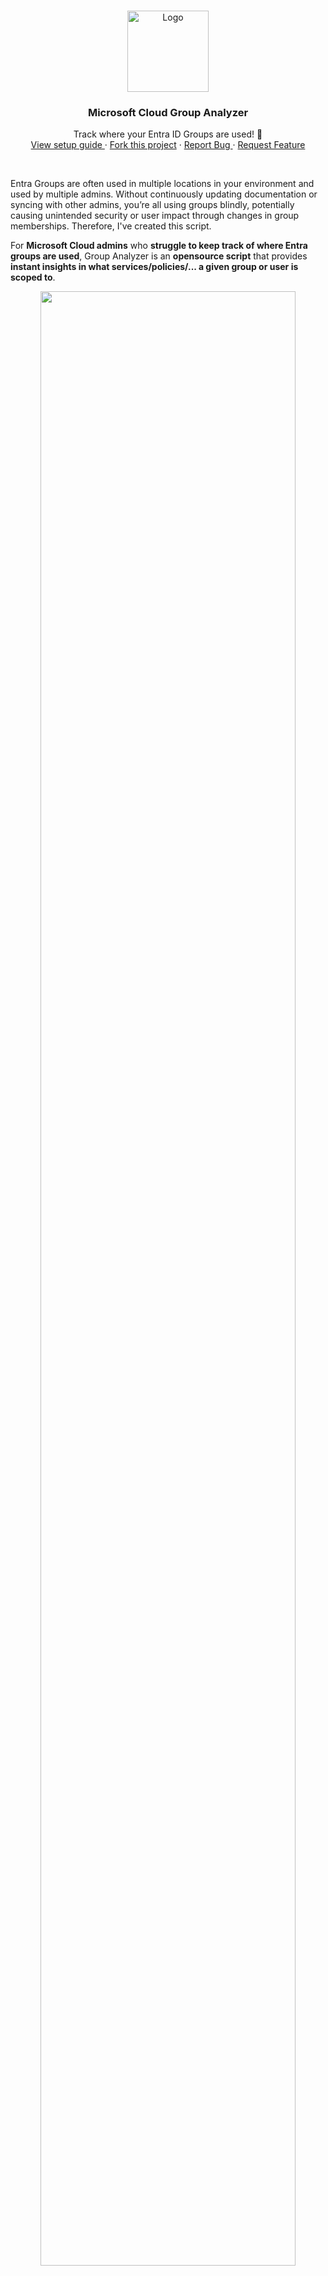 
<br>
<p align="center">
  <a href="https://www.linkedin.com/in/jasper-baes/">
    <img src="./assets/logo.png" alt="Logo" height="130">
  </a>
  <h3 align="center">Microsoft Cloud Group Analyzer</h3>
  <p align="center">
    Track where your Entra ID Groups are used! 💪
    <br />
    <a href="https://github.com/jasperbaes/Microsoft-Cloud-Group-Analyzer#installation-and-usage">View setup guide </a>
    ·
    <a href="https://github.com/jasperbaes/Microsoft-Cloud-Group-Analyzer/fork"> Fork this project</a>
    ·
    <a href="https://github.com/jasperbaes/Microsoft-Cloud-Group-Analyzer/issues"> Report Bug </a>
    ·
    <a href="https://github.com/jasperbaes/Microsoft-Cloud-Group-Analyzer/issues"> Request Feature </a>
  </p>
</p>
<br />


Entra Groups are often used in multiple locations in your environment and used by multiple admins. Without continuously updating documentation or syncing with other admins, you’re all using groups blindly, potentially causing unintended security or user impact through changes in group memberships. Therefore, I've created this script.

For **Microsoft Cloud admins** who **struggle to keep track of where Entra groups are used**, Group Analyzer is an **opensource script** that provides **instant insights in what services/policies/... a given group or user is scoped to**.

<p align="center"><a href="./assets/mcga-shared.png" target="_blank"><img src="./assets/mcga-shared.png" width="90%" /></a></p>
Generated webreport:
<p align="center"><a href="./assets/example-report.png" target="_blank"><img src="./assets/example-report.png" width="60%" /></a></p>

Group Analyzer is an essential script for Microsoft Cloud Administrators seeking comprehensive visibility into the usage of Entra groups across their environment. By providing detailed insights, this tool empowers admins to:

- **Prevent Unintended Impacts:** Safeguard against inadvertent membership modifications in groups that could trigger unexpected configuration changes in various services.
- **Enhance Group Management:** Maintain a clear overview of group assignments, ensuring efficient and informed management of your cloud environment.
- **Save time:** Don't spend time going over all of your policies and services looking where a certain Entra group is used.
- **Be in control:** To be certain and have confirmation that you are not adding users to groups, causing unforseen impact.

Find the original post on [LinkedIn](https://www.linkedin.com/feed/update/urn:li:activity:7157748584753319936/).

## What's in scope?

Group Analyzer lists group memberships for following services:

| Available |                     Service                      |                                                                     Description / Comment / Reason |
| --------- | :----------------------------------------------: | -------------------------------------------------------------------------------------------------: |
| ✅         |            Entra Group memberships            |                                                                                                    |
| ✅         |                  Entra ID Roles                  |                                                                                                    |
| ✅         |         Entra ID Enterprise Applications         |                                                                                                    |
| ✅         |            Entra ID MFA Registration             |                                                                                                    |
| ✅         |         Entra ID Authentication Methods          |                                                                                                    |
| ✅         |       Entra ID Conditional Access Policies       |                                                                                                    |
| ✅         |   Intune Enrollment Devices Limit restrictions   |                                                                                                    |
| ✅         |     Intune Enrollment Device OS restrictions     |                                                                                                    |
| ✅         |            Intune Compliance Policies            |                                                                                                    |
| ✅         |          Intune Configuration Profiles           |                                                                                                    |
| ✅         |              Intune Device Scripts               |                                                                                                    |
| ✅         |          Intune App Protection Policies          |                                                                                                    |
| ✅         |        Intune App Configuration Policies         |                                                                                                    |
| ✅         |       Intune Autopilot Deployment Profiles       |                                                                                                    |
| ✅         |               Microsoft 365 Teams                |                                                                                                    |
| ✅         |                 Azure Resources                  | If the input is a User ID, the resources where that specific user is assigned to are also reported |
| ✅         |               Azure Subscriptions                |                                                                                                    |
| ✅         |                  Access Package                  |                                                                                                    |
| ❌         | Entra ID Authentication Methods feature settings |                                                 Coming soon  |
| ❌         |           Entra ID Administrative Unit           |                                                                                        Coming soon |
| ❌         |              Entra ID Cross Tenant               |                                                                                        Coming soon |
| ❌         |            Entra ID App Registrations            |                              Coming soon |

<!-- to check: -->
<!-- https://graph.microsoft.com/v1.0/policies/adminConsentRequestPolicy -->

## Installation and usage

<a href="./assets/mcga-1.png" target="_blank"><img src="./assets/mcga-1.png" width="60%" /></a> <br>
<a href="./assets/mcga-2.png" target="_blank"><img src="./assets/mcga-2.png" width="60%" /></a> <br>
<a href="./assets/mcga-3.png" target="_blank"><img src="./assets/mcga-3.png" width="60%" /></a> <br>


```sh
git clone https://github.com/jasperbaes/Microsoft-Cloud-Group-Analyzer.git
cd ./Microsoft-Cloud-Group-Analyzer
npm install
```

Rename the .env.example file in the root of the folder to .env and fill in below fields (guide above):

```
CLIENTID=<app registration ID>
TENANTID=<your tenant ID>
CLIENTSECRET=<app secret>
```

## Usage

Examples:

```sh
node index.js <user ID>
node index.js <group ID>
node index.js all
```

Export examples:
```sh
node index.js xxxx-xxxx-xxxx-xxxx --export-json
node index.js xxxx-xxxx-xxxx-xxxx --export-csv
node index.js xxxx-xxxx-xxxx-xxxx --export-json --export-csv
```

Import example:
```sh
node index.js all -f Cloud-Analyzer-export.json
```

CLI-only, skip, limit and debug parameter:
```sh
node index.js xxxx-xxxx-xxxx-xxxx --export-json --cli-only
node index.js xxxx-xxxx-xxxx-xxxx --skip 10 --limit 5
node index.js xxxx-xxxx-xxxx-xxxx --debug
```

| Parameter           |               Description |
| ----------------- | --------------------------------------------------------------: |
| `xxxx-xxxx-xxxx-xxxx` | The group ID / user ID or 'all' should be the first parameter. This parameter is optional.  |
| `--export-json` | This parameter will export the results to JSON in a file in the current directory. This parameter is optional and can be used with any other parameter. |
| `--export-csv` | This parameter will export the results to JSON in a file in the current directory. This parameter is optional and can be used with any other parameter. |
| `-f` | This parameter specifies an import JSON file. Format needs to be the same as the JSON exported with the parameter --export-json. This parameter is optional and can be used with any other parameter. |
| `--cli-only` | With this parameter, the web report will not be generated or opened. This parameter is optional and can be used with any other parameter. |
| `-s` or `--skip` | Limits the number of groups in scope. |
| `-l` or `--limit` | Limits the number of groups in scope. |
| `-d` or `--debug` | Debug output and log file. |

Without specifying an ID in the command, the script will ask you to paste a group ID, a user ID or the word 'all':

| Option            |               example                |                                                     Description |
| ----------------- | :----------------------------------: | --------------------------------------------------------------: |
| Entra Group ID | `99ccbd7e-0fc9-4545-8cf9-ee89191ed78d` |                       The given group ID + subgroups will be in scope |
| Entra User ID  | `caf7b774-c8ab-47c3-a39e-d0a0d85d6423` | All groups where the given user is member of are in scope + subgroups |
| 'all'             |                 `all`                  |              This option will take all Entra groups in scope |

## Web report

Automatically, a visual web report will be generated and opened in your default browser. To save the report as a PDF file, use the shortcut Ctrl + P. To skip the web report and use the command line interface only, include the `--cli-only` parameter.

## Issues?

I cannot rule out the existence of current or future issues with this open-source project. These may be related to hard-coded elements or the Microsoft 365 API used. If there are any issues, please feel free to report them. I will see what I can do to resolve them.

## Contact

Jasper Baes (https://jbaes.be and https://www.linkedin.com/in/jasper-baes)

## Release history

Release version numbers: YEAR-WEEK

- 2024.50
  - 8x faster (local caching + processing in batches of 10)
- 2024.48
  - add skip, limit and debug parameter ([#12](https://github.com/jasperbaes/Microsoft-Cloud-Group-Analyzer/issues/12))
  - report improvements
- 2024.45
  - bug fixes, improved error handline, documentation updates
- 2024.07
  - bugfix ([#8](https://github.com/jasperbaes/Microsoft-Cloud-Group-Analyzer/issues/8))
- 2024.06
  - visual webreport
  - open JSON export as input file
- 2024.05
  - temporary removed documentation for user login. App authentication recommended for now.
  - improved error reporting
  - improved documentation and setup guide
  - export to JSON and CSV
  - added new service: Access Packages
  - added version checker
- 2024.04
  - initial release

## Issues?

I can’t promise there won’t be any issues with this open-source project, now or in the future. If you run into any issues, just let me know, and I’ll do my best to fix them.

## License

Please be aware that the Group Analyzer code is intended solely for individual administrators' personal use. It is not licensed for use by organizations seeking financial gain. This restriction is in place to ensure the responsible and fair use of the tool. Admins are encouraged to leverage this code to enhance their own understanding and management within their respective environments, but any commercial or organizational profit-driven usage is strictly prohibited.

Thank you for respecting these usage terms and contributing to a fair and ethical software community. 

Jasper Baes (https://jbaes.be and https://www.linkedin.com/in/jasper-baes)
